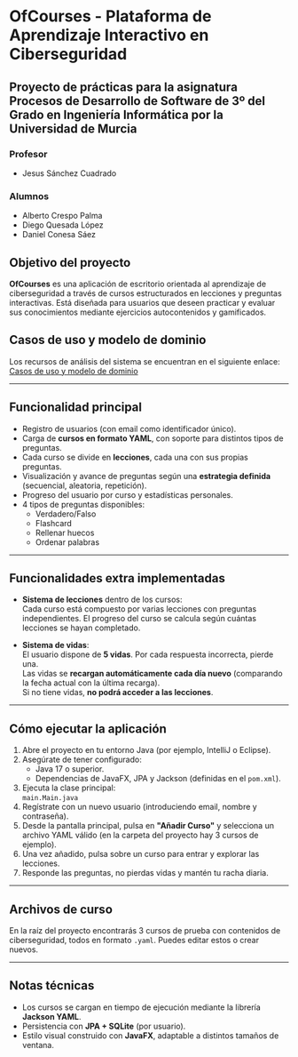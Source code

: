# OfCourses - Plataforma de Aprendizaje Interactivo en Ciberseguridad
## Proyecto de prácticas para la asignatura Procesos de Desarrollo de Software de 3º del Grado en Ingeniería Informática por la Universidad de Murcia

### Profesor

- Jesus Sánchez Cuadrado

### Alumnos

- Alberto Crespo Palma
- Diego Quesada López
- Daniel Conesa Sáez

## Objetivo del proyecto

**OfCourses** es una aplicación de escritorio orientada al aprendizaje de ciberseguridad a través de cursos estructurados en lecciones y preguntas interactivas. Está diseñada para usuarios que deseen practicar y evaluar sus conocimientos mediante ejercicios autocontenidos y gamificados.

## Casos de uso y modelo de dominio

Los recursos de análisis del sistema se encuentran en el siguiente enlace:  
[Casos de uso y modelo de dominio](https://github.com/albertocrespop/PDS/tree/main/Casos%20de%20Uso)

---

## Funcionalidad principal

- Registro de usuarios (con email como identificador único).
- Carga de **cursos en formato YAML**, con soporte para distintos tipos de preguntas.
- Cada curso se divide en **lecciones**, cada una con sus propias preguntas.
- Visualización y avance de preguntas según una **estrategia definida** (secuencial, aleatoria, repetición).
- Progreso del usuario por curso y estadísticas personales.
- 4 tipos de preguntas disponibles:
  - Verdadero/Falso  
  - Flashcard  
  - Rellenar huecos  
  - Ordenar palabras

---

## Funcionalidades extra implementadas

- **Sistema de lecciones** dentro de los cursos:  
  Cada curso está compuesto por varias lecciones con preguntas independientes. El progreso del curso se calcula según cuántas lecciones se hayan completado.

- **Sistema de vidas**:  
  El usuario dispone de **5 vidas**. Por cada respuesta incorrecta, pierde una.  
  Las vidas se **recargan automáticamente cada día nuevo** (comparando la fecha actual con la última recarga).  
  Si no tiene vidas, **no podrá acceder a las lecciones**.

---

## Cómo ejecutar la aplicación

1. Abre el proyecto en tu entorno Java (por ejemplo, IntelliJ o Eclipse).
2. Asegúrate de tener configurado:
   - Java 17 o superior.
   - Dependencias de JavaFX, JPA y Jackson (definidas en el `pom.xml`).
3. Ejecuta la clase principal:  
   `main.Main.java`
4. Regístrate con un nuevo usuario (introduciendo email, nombre y contraseña).
5. Desde la pantalla principal, pulsa en **"Añadir Curso"** y selecciona un archivo YAML válido (en la carpeta del proyecto hay 3 cursos de ejemplo).
6. Una vez añadido, pulsa sobre un curso para entrar y explorar las lecciones.
7. Responde las preguntas, no pierdas vidas y mantén tu racha diaria.

---

## Archivos de curso

En la raíz del proyecto encontrarás 3 cursos de prueba con contenidos de ciberseguridad, todos en formato `.yaml`. Puedes editar estos o crear nuevos.

---

## Notas técnicas

- Los cursos se cargan en tiempo de ejecución mediante la librería **Jackson YAML**.
- Persistencia con **JPA + SQLite** (por usuario).
- Estilo visual construido con **JavaFX**, adaptable a distintos tamaños de ventana.
